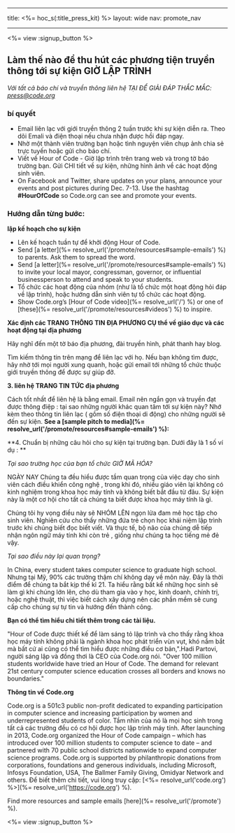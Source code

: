 * * *

title: <%= hoc_s(:title_press_kit) %> layout: wide nav: promote_nav

* * *

<%= view :signup_button %>

## Làm thế nào để thu hút các phương tiện truyền thông tới sự kiện GIỜ LẬP TRÌNH 

*Với tất cả báo chí và truyền thông liên hệ TẠI ĐỂ GIẢI ĐÁP THẮC MẮC: <press@code.org>*

### bí quyết

  * Email liên lạc với giới truyền thông 2 tuần trước khi sự kiện diễn ra. Theo dõi Emali và điện thoại nếu chưa nhận được hồi đáp ngay.
  * Nhờ một thành viên trường bạn hoặc tình nguyện viên chụp ảnh chia sẻ trực tuyến hoặc gửi cho báo chí.
  * Viết về Hour of Code - Giờ lập trình trên trang web và trong tờ báo trường bạn. Gửi CHI tiết về sự kiện, những hình ảnh về các hoạt động sinh viên.
  * On Facebook and Twitter, share updates on your plans, announce your events and post pictures during Dec. 7-13. Use the hashtag **#HourOfCode** so Code.org can see and promote your events.

### Hướng dẫn từng bước:

**lập kế hoạch cho sự kiện**

  * Lên kế hoạch tuần tự để khởi động Hour of Code.
  * Send [a letter](%= resolve_url('/promote/resources#sample-emails') %) to parents. Ask them to spread the word.
  * Send [a letter](%= resolve_url('/promote/resources#sample-emails') %) to invite your local mayor, congressman, governor, or influential businessperson to attend and speak to your students.
  * Tổ chức các hoạt động của nhóm (như là tổ chức một hoạt động hỏi đáp về lập trình), hoặc hướng dẫn sinh viên tự tổ chức các hoạt động.
  * Show Code.org’s [Hour of Code video](%= resolve_url('/') %) or one of [these](%= resolve_url('/promote/resources#videos') %) to inspire.

**Xác định các TRANG THÔNG TIN ĐỊA PHƯƠNG CỤ thể về giáo dục và các hoạt động tại địa phương**

Hãy nghĩ đến một tờ báo địa phương, đài truyền hình, phát thanh hay blog.

Tìm kiếm thông tin trên mạng để liên lạc với họ. Nếu bạn không tìm được, hãy nhờ tới mọi người xung quanh, hoặc gửi email tới những tổ chức thuộc giới truyền thông để được sự giúp đỡ.

**3. liên hệ TRANG TIN TỨC địa phương**

Cách tốt nhất để liên hệ là bằng email. Email nên ngắn gọn và truyền đạt được thông điệp : tại sao những người khác quan tâm tới sự kiện này? Nhớ kèm theo thông tin liên lạc ( gồm số điện thoại di động) cho những người sẽ đến sự kiện. **See a [sample pitch to media](%= resolve_url('/promote/resources#sample-emails') %):**

**4. Chuẩn bị những câu hỏi cho sự kiện tại trường bạn. Dưới đây là 1 số ví dụ : **

*Tại sao trường học của bạn tổ chức GIỜ MÃ HÓA?*

NGÀY NAY Chúng ta đều hiểu được tầm quan trọng của việc dạy cho sinh viên cách điều khiển công nghệ , trong khi đó, nhiều giáo viên lại không có kinh nghiệm trong khoa học máy tính và không biết bắt đầu từ đâu. Sự kiện này là một cơ hội cho tất cả chúng ta biết được khoa học máy tính là gì.

Chúng tôi hy vọng điều này sẽ NHÓM LÊN ngọn lửa đam mê học tập cho sinh viên. Nghiên cứu cho thấy những đứa trẻ chọn học khái niệm lập trình trước khi chúng biết đọc biết viết. Và thực tế, bộ não của chúng dễ tiếp nhận ngôn ngữ máy tính khi còn trẻ , giống như chúng ta học tiếng mẻ đẻ vậy.

*Tại sao điều này lại quan trọng?*

In China, every student takes computer science to graduate high school. Nhưng tại Mỹ, 90% các trường thậm chí không dạy về môn này. Đây là thời điểm để chúng ta bắt kịp thế kỉ 21. Ta hiểu rằng bất kể những học sinh sẽ làm gì khi chúng lớn lên, cho dù tham gia vào y học, kinh doanh, chính trị, hoặc nghệ thuật, thì việc biết cách xây dựng nên các phần mềm sẽ cung cấp cho chúng sự tự tin và hướng đến thành công.

**Bạn có thể tìm hiểu chi tiết thêm trong các tài liệu.**

"Hour of Code được thiết kế để làm sáng tỏ lập trình và cho thấy rằng khoa học máy tính không phải là ngành khoa học phát triển vùn vụt, khó nắm bắt mà bất cứ ai cũng có thể tìm hiểu được những điều cơ bản,".Hadi Partovi, người sáng lập và đồng thơi là CEO của Code.org nói. "Over 100 million students worldwide have tried an Hour of Code. The demand for relevant 21st century computer science education crosses all borders and knows no boundaries."

**Thông tin về Code.org**

Code.org is a 501c3 public non-profit dedicated to expanding participation in computer science and increasing participation by women and underrepresented students of color. Tầm nhìn của nó là mọi học sinh trong tất cả các trường đều có cơ hội được học lập trình máy tính. After launching in 2013, Code.org organized the Hour of Code campaign – which has introduced over 100 million students to computer science to date – and partnered with 70 public school districts nationwide to expand computer science programs. Code.org is supported by philanthropic donations from corporations, foundations and generous individuals, including Microsoft, Infosys Foundation, USA, The Ballmer Family Giving, Omidyar Network and others. Để biết thêm chi tiết, vui lòng truy cập: [<%= resolve_url('code.org') %>](%= resolve_url('https://code.org') %).

  
Find more resources and sample emails [here](%= resolve_url('/promote') %).

<%= view :signup_button %>